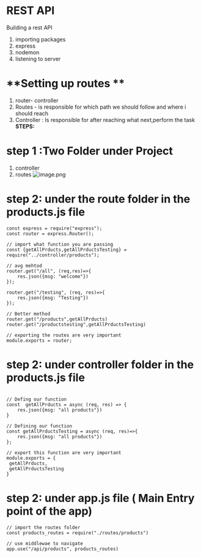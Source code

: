 # REST API





Building a rest API





1. importing packages
2. express
3. nodemon
4. listening to server
# **Setting up routes **
1. router- controller
2. Routes - is responsible for which path we should follow and where i should reach 
3. Controller :  Is responsible for after reaching what next,perform the task     
**STEPS:**

# step 1 :Two Folder under Project
1. controller
2. routes
![image.png](https://eraser.imgix.net/workspaces/uNGytFAPwNFoO4oofd5F/xkbjZoDlG9bq9Tehow39DTjm0ff2/V8WKbEwfAs6FQw4uCu2AR.png?ixlib=js-3.7.0 "image.png")



# step 2:`﻿` under the route folder in the products.js file
```
const express = require("express");
const router = express.Router();

// import what function you are passing 
const {getAllPrducts,getAllPrductsTesting} = require("../controller/products");
```


```
// avg mehtod
router.get("/all", (req,res)=>{
    res.json({msg: "welcome"})
});

router.get("/testing", (req, res)=>{
    res.json({msg: "Testing"})
});
```
```
// Better method
router.get("/products",getAllPrducts) 
router.get("/productstesting",getAllPrductsTesting)
```
```
// exporting the routes are very important
module.exports = router;
```
# step 2:`﻿` under controller folder in the products.js file
```

// Defing our function 
const  getAllPrducts = async (req, res) => {
    res.json({msg: "all products"})
}
```
```
// Defining our function 
const getAllPrductsTesting = async (req, res)=>{
    res.json({msg: "all products"})
};
```


```
// export this function are very important ﻿ 
module.exports = {
 getAllPrducts,
 getAllPrductsTesting
}﻿ 
```
# step 2:`﻿` under app.js file ( Main Entry point of the app) 
```
// import the routes folder
const products_routes = require("./routes/products")
```
```
// use middlewae to navigate 
app.use("/api/products", products_routes)
```


